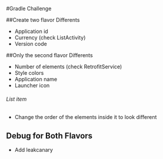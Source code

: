 #Gradle Challenge

##Create two flavor
    Differents
-  Application id
-  Currency (check ListActivity)
-  Version code

##Only the second flavor
    Differents
 - Number of elements (check RetrofitService)
 - Style colors
 - Application name
 - Launcher icon
###### List item
 - Change the order of the elements inside it to look different
 
 ## Debug for Both Flavors
 - Add leakcanary




